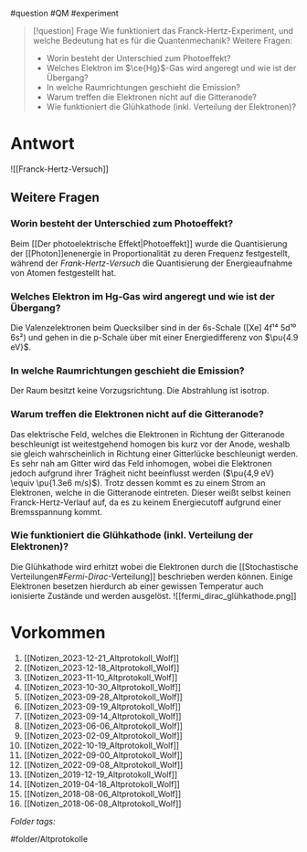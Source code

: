 
#question #QM #experiment 

> [!question] Frage
> Wie funktioniert das Franck-Hertz-Experiment, und welche Bedeutung hat es für die Quantenmechanik?
> Weitere Fragen:
> - Worin besteht der Unterschied zum Photoeffekt?
> - Welches Elektron im $\ce{Hg}$-Gas wird angeregt und wie ist der Übergang?
> - In welche Raumrichtungen geschieht die Emission?
> - Warum treffen die Elektronen nicht auf die Gitteranode?
> - Wie funktioniert die Glühkathode (inkl. Verteilung der Elektronen)?

# Antwort
![[Franck-Hertz-Versuch]]

## Weitere Fragen
### Worin besteht der Unterschied zum Photoeffekt?
Beim [[Der photoelektrische Effekt|Photoeffekt]] wurde die Quantisierung der [[Photon]]enenergie in Proportionalität zu deren Frequenz festgestellt, während der *Frank-Hertz-Versuch* die Quantisierung der Energieaufnahme von Atomen festgestellt hat.

### Welches Elektron im Hg-Gas wird angeregt und wie ist der Übergang?
Die Valenzelektronen beim Quecksilber sind in der 6s-Schale ([Xe] 4f¹⁴ 5d¹⁰ 6s²) und gehen in die p-Schale über mit einer Energiedifferenz von $\pu{4.9 eV}$.

### In welche Raumrichtungen geschieht die Emission?
Der Raum besitzt keine Vorzugsrichtung. Die Abstrahlung ist isotrop.

### Warum treffen die Elektronen nicht auf die Gitteranode?
Das elektrische Feld, welches die Elektronen in Richtung der Gitteranode beschleunigt ist weitestgehend homogen bis kurz vor der Anode, weshalb sie gleich wahrscheinlich in Richtung einer Gitterlücke beschleunigt werden. Es sehr nah am Gitter wird das Feld inhomogen, wobei die Elektronen jedoch aufgrund ihrer Trägheit nicht beeinflusst werden ($\pu{4,9 eV} \equiv \pu{1.3e6 m/s}$).
Trotz dessen kommt es zu einem Strom an Elektronen, welche in die Gitteranode eintreten. Dieser weißt selbst keinen Franck-Hertz-Verlauf auf, da es zu keinem Energiecutoff aufgrund einer Bremsspannung kommt.

### Wie funktioniert die Glühkathode (inkl. Verteilung der Elektronen)?
Die Glühkathode wird erhitzt wobei die Elektronen durch die [[Stochastische Verteilungen#*Fermi-Dirac*-Verteilung]] beschrieben werden können. Einige Elektronen besetzen hierdurch ab einer gewissen Temperatur auch ionisierte Zustände und werden ausgelöst.
![[fermi_dirac_glühkathode.png]]

# Vorkommen
1.  [[Notizen_2023-12-21_Altprotokoll_Wolf]]
2. [[Notizen_2023-12-18_Altprotokoll_Wolf]]
3. [[Notizen_2023-11-10_Altprotokoll_Wolf]]
4. [[Notizen_2023-10-30_Altprotokoll_Wolf]]
5. [[Notizen_2023-09-28_Altprotokoll_Wolf]]
6. [[Notizen_2023-09-19_Altprotokoll_Wolf]]
7. [[Notizen_2023-09-14_Altprotokoll_Wolf]]
8. [[Notizen_2023-06-06_Altprotokoll_Wolf]]
9. [[Notizen_2023-02-09_Altprotokoll_Wolf]]
10. [[Notizen_2022-10-19_Altprotokoll_Wolf]]
11. [[Notizen_2022-09-00_Altprotokoll_Wolf]]
12. [[Notizen_2022-09-08_Altprotokoll_Wolf]]
13. [[Notizen_2019-12-19_Altprotokoll_Wolf]]
14. [[Notizen_2019-04-18_Altprotokoll_Wolf]]
15. [[Notizen_2018-08-06_Altprotokoll_Wolf]]
16. [[Notizen_2018-06-08_Altprotokoll_Wolf]]



 *Folder tags:*

#folder/Altprotokolle
